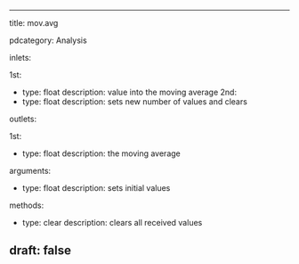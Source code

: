 --- 


title: mov.avg

pdcategory: Analysis

inlets:

  1st:
  - type: float
    description: value into the moving average
  2nd:
  - type: float
    description: sets new number of values and clears

outlets:

  1st:
  - type: float
    description: the moving average

arguments:
  - type: float
    description: sets initial values

methods:
  - type: clear
    description: clears all received values



draft: false
---